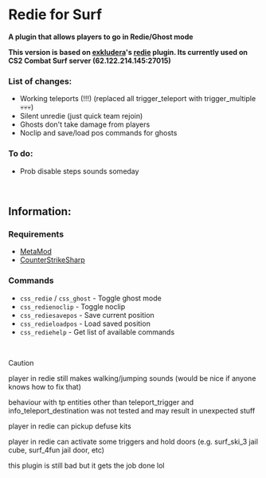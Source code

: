 # Redie for Surf
**A plugin that allows players to go in Redie/Ghost mode**

**This version is based on [exkludera](https://github.com/exkludera)'s [redie](https://github.com/exkludera/cs2-redie) plugin. Its currently used on CS2 Combat Surf server (62.122.214.145:27015)**

### List of changes:
- Working teleports (!!!) (replaced all trigger_teleport with trigger_multiple 💀💀💀)
- Silent unredie (just quick team rejoin)
- Ghosts don't take damage from players
- Noclip and save/load pos commands for ghosts

### To do:
- Prob disable steps sounds someday

<br>

## Information:

### Requirements
- [MetaMod](https://github.com/alliedmodders/metamod-source)
- [CounterStrikeSharp](https://github.com/roflmuffin/CounterStrikeSharp)


### Commands
- `css_redie` / `css_ghost` - Toggle ghost mode
- `css_redienoclip` - Toggle noclip
- `css_rediesavepos` - Save current position
- `css_redieloadpos` - Load saved position
- `css_rediehelp` - Get list of available commands

<br>

> [!CAUTION]
>player in redie still makes walking/jumping sounds (would be nice if anyone knows how to fix that)
>
> behaviour with tp entities other than teleport_trigger and info_teleport_destination was not tested and may result in unexpected stuff
> 
>player in redie can pickup defuse kits
>
>player in redie can activate some triggers and hold doors (e.g. surf_ski_3 jail cube, surf_4fun jail door, etc)

this plugin is still bad but it gets the job done lol
